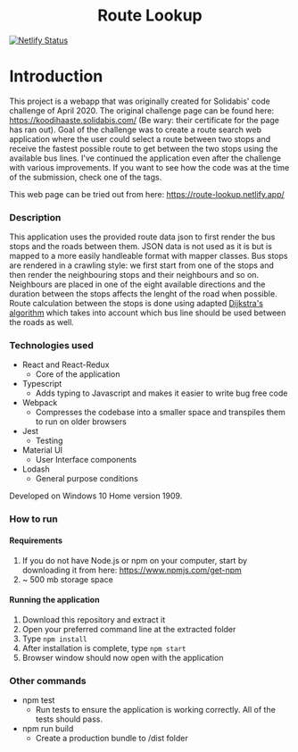 <div align="center">
  <h1>Route Lookup</h1>
</div>

[![Netlify Status](https://api.netlify.com/api/v1/badges/f81dae2a-f3d2-46eb-b1d7-69071ee19a4c/deploy-status)](https://app.netlify.com/sites/route-lookup/deploys)

# Introduction

This project is a webapp that was originally created for Solidabis' code challenge of April 2020. The original challenge page can be found here: https://koodihaaste.solidabis.com/ (Be wary: their certificate for the page has ran out). Goal of the challenge was to create a route search web application where the user could select a route between two stops and receive the fastest possible route to get between the two stops using the available bus lines. I've continued the application even after the challenge with various improvements. If you want to see how the code was at the time of the submission, check one of the tags.

This web page can be tried out from here: https://route-lookup.netlify.app/

### Description

This application uses the provided route data json to first render the bus stops and the roads between them. JSON data is not used as it is but is mapped to a more easily handleable format with mapper classes. Bus stops are rendered in a crawling style: we first start from one of the stops and then render the neighbouring stops and their neighbours and so on. Neighbours are placed in one of the eight available directions and the duration between the stops affects the lenght of the road when possible. Route calculation between the stops is done using adapted [Dijkstra's algorithm](https://en.wikipedia.org/wiki/Dijkstra%27s_algorithm) which takes into account which bus line should be used between the roads as well.

### Technologies used

- React and React-Redux
  - Core of the application
- Typescript
  - Adds typing to Javascript and makes it easier to write bug free code
- Webpack
  - Compresses the codebase into a smaller space and transpiles them to run on older browsers
- Jest
  - Testing
- Material UI
  - User Interface components
- Lodash
  - General purpose conditions

Developed on Windows 10 Home version 1909.

### How to run

#### Requirements

1. If you do not have Node.js or npm on your computer, start by downloading it from here: https://www.npmjs.com/get-npm
2. ~ 500 mb storage space

#### Running the application

1. Download this repository and extract it
2. Open your preferred command line at the extracted folder
3. Type `npm install`
4. After installation is complete, type `npm start`
5. Browser window should now open with the application

### Other commands

- npm test
  - Run tests to ensure the application is working correctly. All of the tests should pass.
- npm run build
  - Create a production bundle to /dist folder
